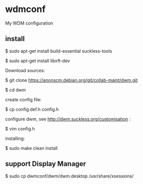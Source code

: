 # wdmconf
My WDM configuration

## install

$ sudo apt-get install build-essential suckless-tools

$ sudo apt-get install libxft-dev


Download sources:

$ git clone https://anonscm.debian.org/git/collab-maint/dwm.git

$ cd dwm

create config file:

$ cp config.def.h config.h

configure dwm, see http://dwm.suckless.org/customisation :

$ vim config.h

installing:

$ sudo make clean install


## support Display Manager

$ sudo cp dwmconf/dwm/dwm.desktop /usr/share/xsessions/

